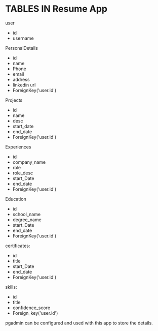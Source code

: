 # TABLES IN Resume App

user 
  - id
  - username

PersonalDetails
   - id
   - name
   - Phone
   - email
   - address
   - linkedin url
   - ForeignKey('user.id')

Projects 
   - id
   - name
   - desc
   - start_date
   - end_date
   - ForeignKey('user.id')

Experiences
   - id
   - company_name
   - role
   - role_desc
   - start_Date
   - end_date
   - ForeignKey('user.id')

Education
   - id
   - school_name
   - degree_name
   - start_Date
   - end_date
   - ForeignKey('user.id')

certificates:
   - id
   - title
   - start_Date
   - end_date
   - ForeignKey('user.id')

skills:
   - id
   - title
   - confidence_score
   - Foreign_key('user.id')
   
 pgadmin can be configured and used with this app to store the details.
